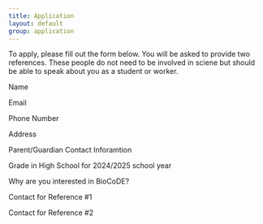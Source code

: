 ```yaml
---
title: Application
layout: default
group: application
---
```


To apply, please fill out the form below. You will be asked to provide two references. These people do not need to be involved in sciene but should be able to speak about you as a student or worker.


Name

Email

Phone Number

Address

Parent/Guardian Contact Inforamtion

Grade in High School for 2024/2025 school year

Why are you interested in BioCoDE?

Contact for Reference #1

Contact for Reference #2

